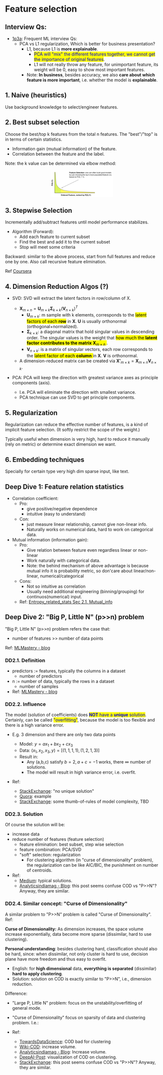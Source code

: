 # Feature selection

## Interview Qs:

- [1p3a](https://www.1point3acres.com/bbs/thread-765338-1-1.html): Frequent ML interview Qs:
  - PCA vs L1 regularization, Which is better for business presentation?
    - L1, because L1 is **more explainable**.
      - <mark style="background-color:yellow;"><font color="#0000dd">PCA will "mix" the different features together, we cannot get the importance of original features</font></mark>.
      - L1 will not really throw any feature, for unimportant feature, its weight will be 0, easy to show most important features.
    - Note: **In business**, besides accuracy, we also **care about which feature is more important**, i.e. whether the model is **explainable**.
      


## 1. Naive (heuristics)

Use background knowledge to select/engineer features.

## 2. Best subset selection

Choose the best/top k features from the total n features. The "best"/"top" is in terms of certain statistics.

- Information gain (mutual information) of the feature.
- Correlation between the feature and the label.

Note: the k value can be determined via elbow method:
<div  align="center"><img src=./feature_selection_asset/best_subset_selection_elbow_method.png style = "zoom:20%"></div>


## 3. Stepwise Selection

Incrementally add/subtract features until model performance stabilizes.

- Algorithm (Forward):
  - Add each feature to current subset
  - Find the best and add it to the current subset 
  - Stop will meet some criteria

Backward: similar to the above process, start from full features and reduce one by one. Also call recursive feature elimination. 

Ref [Coursera](https://www.coursera.org/lecture/ml-regression/complexity-of-the-greedy-forward-stepwise-algorithm-RRah3)

## 4. Dimension Reduction Algos (?)

- SVD: SVD will extract the latent factors in row/column of X.
  - $\mathbf{X}_{m \times n} =\mathbf{U}_{m \times k} \mathbf{\Sigma}_{k \times k} (\mathbf{V}_{n \times k})^{T}$
    - $\mathbf{U}_{m \times k}$: m sample with k elements, corresponds to the <mark style="background-color:yellow;">latent factors of each **row**</mark> in $\mathbf{X}$. $\mathbf{U}$ is usually orthonormal (orthogonal+normalized).
    - $\mathbf{\Sigma}_{k \times k}$: a diagonal matrix that hold singular values in descending order. The singular values is the weight that <mark style="background-color:yellow;"> how much the **latent factor** **contributes to the matrix** $\mathbf{X}_{m \times n}$ </mark>.
    - $\mathbf{V}_{n \times k}$: is a matrix of singular vectors, each row corresponds to the <mark style="background-color:yellow;"> latent factor of each **column** </mark> in $\mathbf{X}$. $\mathbf{V}$ is orthonormal.
  - A dimension-reduced matrix can be created via $\mathbf{X'}_{m \times k} = \mathbf{X}_{m \times n} \mathbf{V}_{n \times k}$.

- PCA: PCA will keep the direction with greatest variance axes as principle components (axis).
  - I.e. PCA will eliminate the direction with smallest variance.
  - PCA technique can use SVD to get principle components.

## 5. Regularization

Regularization can reduce the effective number of features, is a kind of implicit feature selection. (It softly restrict the scope of the weight.)

Typically useful when dimension is very high, hard to reduce it manually (rely on metric) or determine exact dimension we want.


## 6. Embedding techniques

Specially for certain type very high dim sparse input, like text.


## Deep Dive 1: Feature relation statistics

- Correlation coefficient:
  - Pro: 
    - give positive/negative dependence
    - intuitive (easy to understand)
  - Con:
    - just measure linear relationship, cannot give non-linear info.
    - Naturally works on numerical data, hard to work on categorical data.
- Mutual information (information gain):
  - Pro:
    - Give relation between feature even regardless linear or non-linear
    - Work naturally with categorical data.
    - Note: the behind mechanism of above advantage is because mutual info it is probability metric, so don'care about linear/non-linear, numerical/categorical
  - Cons:
    - Not so intuitive as correlation
    - Usually need additional engineering (binning/grouping) for continuos(numerical) input.
  - Ref: [Entropy_related_stats Sec 2.1. Mutual_info](../math_topics/entropy_related_statistics.md)


## Deep Dive 2: "Big P, Little N" (p>>n) problem

"Big P, Little N" (p>>n) problem refers the case that: 

- number of features >> number of data points

Ref: [MLMastery - blog](https://machinelearningmastery.com/how-to-handle-big-p-little-n-p-n-in-machine-learning/)

### DD2.1. Definition

- predictors := features, typically the columns in a dataset
  - number of predictors
- n := number of data, typically the rows in a dataset 
  - number of samples
- Ref: [MLMastery - blog](https://machinelearningmastery.com/how-to-handle-big-p-little-n-p-n-in-machine-learning/)


### DD2.2. Influence

The model (solution of coefficients) does <mark style="background-color:yellow;"><font color="#0000dd">**NOT** have a **unique** solution</font></mark>. Certainly, can be called <mark style="background-color:yellow;"><font color="#0000dd">"overfitting"</font></mark>, because the model is too flexible and there is a high variance error.

- E.g. 3 dimension and there are only two data points
  - Model: $y = ax_1 + bx_2+cx_3$
  - Data: $(x_1,x_2,x_3,y) = [(1,1,1,1),(1,2,1,3)]$
  - Result in:
    - Any (a,b,c) satisfy $b=2, a+c=-1$ works, there $\infty$ number of solutions. 
    - The model will result in high variance error, i.e. overfit.

- Ref: 
  - [StackExchange](https://stats.stackexchange.com/questions/223486/modelling-with-more-variables-than-data-points): "no unique solution"
  - [Quora](https://www.quora.com/Is-it-possible-to-train-a-machine-learning-model-if-there-are-more-features-than-samples-in-the-data-set): example
  - [StackExchange](https://datascience.stackexchange.com/questions/11390/any-rules-of-thumb-on-number-of-features-versus-number-of-instances-small-da): some thumb-of-rules of model complexity, TBD

### DD2.3. Solution

Of course the solution will be:

- increase data
- reduce number of features (feature selection)
  - feature elimination: best subset, step wise selection
  - feature combination: PCA/SVD
  - "soft" selection: regularization
    - For clustering algorithm (in "curse of dimensionality" problem), the regularization can be like AIC/BIC, the punishment on number of centroids.
- Ref: 
  - [Medium](https://medium.com/@jennifer.zzz/more-features-than-data-points-in-linear-regression-5bcabba6883e): typical solutions.
  - [Analyticsindiamag - Blog](https://analyticsindiamag.com/curse-of-dimensionality-and-what-beginners-should-do-to-overcome-it/): this post seems confuse COD vs "P>>N"? Anyway, they are similar.


### DD2.4. Similar concept: "Curse of Dimensionality"

A similar problem to "P>>N" problem is called "Curse of Dimensionality". Ref: 

**Curse of Dimensionality:** As dimension increases, the space volume increase exponentially, data become more sparse (dissimilar, hard to use clustering).

**Personal understanding**: besides clustering hard, classification should also be hard, since: when dissimilar, not only cluster is hard to use, decision plane have more freedom and thus easy to overfit.

- English: for **high dimensional** data, **everything is separated** (dissimilar) **hard to apply clustering**.
- Solution: solution on COD is exactly similar to "P>>N", i.e., dimension reduction.

Difference:

- "Large P, Little N" problem: focus on the unstability/overfitting of general mode.
- "Curse of Dimensionality" focus on sparsity of data and clustering problem. I.e.:


- Ref:
  - [TowardsDataScience](https://towardsdatascience.com/the-curse-of-dimensionality-50dc6e49aa1e): COD bad for clustering
  - [Wiki-COD](https://en.wikipedia.org/wiki/Curse_of_dimensionality): increase volume.
  - [Analyticsindiamag - Blog](https://analyticsindiamag.com/curse-of-dimensionality-and-what-beginners-should-do-to-overcome-it/): Increase volume.
  - [DeepAI-Post](https://deepai.org/machine-learning-glossary-and-terms/curse-of-dimensionality): visualization of COD on clustering.
  - [StackExchange](https://stats.stackexchange.com/questions/10423/number-of-features-vs-number-of-observations): this post seems confuse COD vs "P>>N"? Anyway, they are similar.

